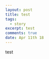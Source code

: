 ```yaml
---
layout: post
title: test
tags:
  - story
excerpt: test
comments: true
date: Apr 11th 18
---
```

test
